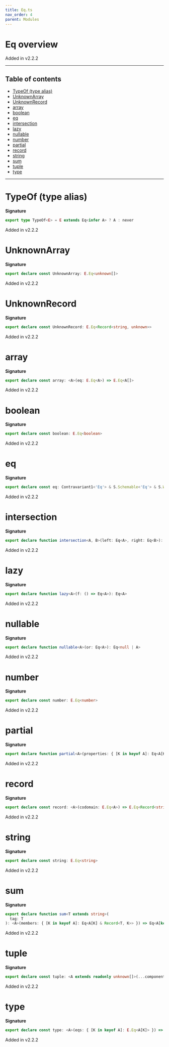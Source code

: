 ```yaml
---
title: Eq.ts
nav_order: 4
parent: Modules
---
```


# Eq overview

Added in v2.2.2

---

<h2 class="text-delta">Table of contents</h2>

- [TypeOf (type alias)](#typeof-type-alias)
- [UnknownArray](#unknownarray)
- [UnknownRecord](#unknownrecord)
- [array](#array)
- [boolean](#boolean)
- [eq](#eq)
- [intersection](#intersection)
- [lazy](#lazy)
- [nullable](#nullable)
- [number](#number)
- [partial](#partial)
- [record](#record)
- [string](#string)
- [sum](#sum)
- [tuple](#tuple)
- [type](#type)

---

# TypeOf (type alias)

**Signature**

```ts
export type TypeOf<E> = E extends Eq<infer A> ? A : never
```

Added in v2.2.2

# UnknownArray

**Signature**

```ts
export declare const UnknownArray: E.Eq<unknown[]>
```

Added in v2.2.2

# UnknownRecord

**Signature**

```ts
export declare const UnknownRecord: E.Eq<Record<string, unknown>>
```

Added in v2.2.2

# array

**Signature**

```ts
export declare const array: <A>(eq: E.Eq<A>) => E.Eq<A[]>
```

Added in v2.2.2

# boolean

**Signature**

```ts
export declare const boolean: E.Eq<boolean>
```

Added in v2.2.2

# eq

**Signature**

```ts
export declare const eq: Contravariant1<'Eq'> & S.Schemable<'Eq'> & S.WithRefinement<'Eq'>
```

Added in v2.2.2

# intersection

**Signature**

```ts
export declare function intersection<A, B>(left: Eq<A>, right: Eq<B>): Eq<A & B>
```

Added in v2.2.2

# lazy

**Signature**

```ts
export declare function lazy<A>(f: () => Eq<A>): Eq<A>
```

Added in v2.2.2

# nullable

**Signature**

```ts
export declare function nullable<A>(or: Eq<A>): Eq<null | A>
```

Added in v2.2.2

# number

**Signature**

```ts
export declare const number: E.Eq<number>
```

Added in v2.2.2

# partial

**Signature**

```ts
export declare function partial<A>(properties: { [K in keyof A]: Eq<A[K]> }): Eq<Partial<A>>
```

Added in v2.2.2

# record

**Signature**

```ts
export declare const record: <A>(codomain: E.Eq<A>) => E.Eq<Record<string, A>>
```

Added in v2.2.2

# string

**Signature**

```ts
export declare const string: E.Eq<string>
```

Added in v2.2.2

# sum

**Signature**

```ts
export declare function sum<T extends string>(
  tag: T
): <A>(members: { [K in keyof A]: Eq<A[K] & Record<T, K>> }) => Eq<A[keyof A]>
```

Added in v2.2.2

# tuple

**Signature**

```ts
export declare const tuple: <A extends readonly unknown[]>(...components: { [K in keyof A]: E.Eq<A[K]> }) => E.Eq<A>
```

Added in v2.2.2

# type

**Signature**

```ts
export declare const type: <A>(eqs: { [K in keyof A]: E.Eq<A[K]> }) => E.Eq<A>
```

Added in v2.2.2
